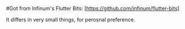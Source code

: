 #Got from Infinum's Flutter Bits: [https://github.com/infinum/flutter-bits]


It differs in very small things, for perosnal preference.